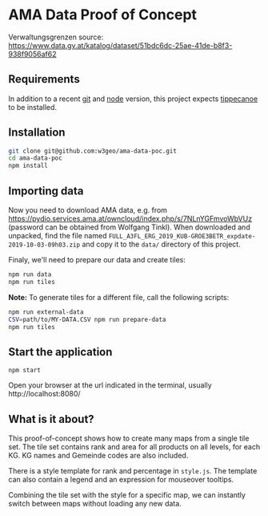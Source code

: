 # AMA Data Proof of Concept

Verwaltungsgrenzen source:
https://www.data.gv.at/katalog/dataset/51bdc6dc-25ae-41de-b8f3-938f9056af62

## Requirements

In addition to a recent [git](https://git-scm.org/) and [node](https://nodejs.org/) version, this project expects [tippecanoe](https://github.com/mapbox/tippecanoe) to be installed.

## Installation
```bash
git clone git@github.com:w3geo/ama-data-poc.git
cd ama-data-poc
npm install
```

## Importing data

Now you need to download AMA data, e.g. from  https://pydio.services.ama.at/owncloud/index.php/s/7NLnYGFmvoWbVUz (password can be obtained from Wolfgang Tinkl). When downloaded and unpacked, find the file named `FULL_A3FL_ERG_2019_KUB-GROE3BETR_expdate-2019-10-03-09h03.zip` and copy it to the `data/` directory of this project.

Finaly, we'll need to prepare our data and create tiles:
```bash
npm run data
npm run tiles
```

**Note:** To generate tiles for a different file, call the following scripts:
```bash
npm run external-data
CSV=path/to/MY-DATA.CSV npm run prepare-data
npm run tiles
```

## Start the application

    npm start

Open your browser at the url indicated in the terminal, usually http://localhost:8080/

## What is it about?

This proof-of-concept shows how to create many maps from a single tile set. The tile set contains rank and area for all products on all levels, for each KG. KG names and Gemeinde codes are also included.

There is a style template for rank and percentage in `style.js`. The template can also contain a legend and an expression for mouseover tooltips.

Combining the tile set with the style for a specific map, we can instantly switch between maps without loading any new data.
